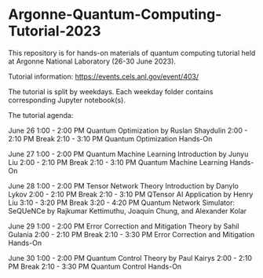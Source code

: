 # Argonne-Quantum-Computing-Tutorial-2023

This repository is for hands-on materials of quantum computing tutorial held at Argonne National Laboratory (26-30 June 2023).

Tutorial information: https://events.cels.anl.gov/event/403/

The tutorial is split by weekdays. Each weekday folder contains corresponding Jupyter notebook(s).

The tutorial agenda:

June 26	
1:00 - 2:00 PM	Quantum Optimization by Ruslan Shaydulin 
2:00 - 2:10 PM	Break 
2:10 - 3:10 PM	Quantum Optimization Hands-On 
	
June 27	1:00 - 2:00 PM	Quantum Machine Learning Introduction by Junyu Liu
	2:00 - 2:10 PM	Break
	2:10 - 3:10 PM	Quantum Machine Learning Hands-On
	
June 28	1:00 - 2:00 PM	Tensor Network Theory Introduction by Danylo Lykov
	2:00 - 2:10 PM	Break
	2:10 - 3:10 PM	QTensor AI Application by Henry Liu
	3:10 - 3:20 PM	Break
	3:20 - 4:20 PM	Quantum Network Simulator: SeQUeNCe by Rajkumar Kettimuthu, Joaquin Chung, and Alexander Kolar
	
June 29	1:00 - 2:00 PM	Error Correction and Mitigation Theory by Sahil Gulania
	2:00 - 2:10 PM	Break
	2:10 - 3:30 PM	Error Correction and Mitigation Hands-On
	
June 30	1:00 - 2:00 PM	Quantum Control Theory by Paul Kairys
	2:00 - 2:10 PM	Break
	2:10 - 3:30 PM	Quantum Control Hands-On
